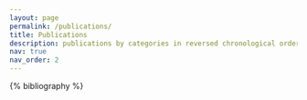 ```yaml
---
layout: page
permalink: /publications/
title: Publications
description: publications by categories in reversed chronological order. † represents co-first author.
nav: true
nav_order: 2
---
```


<!-- _pages/publications.md -->

<!-- Bibsearch Feature -->

<!-- {% include bib_search.liquid %} -->

<div class="publications">

{% bibliography %}

</div>
